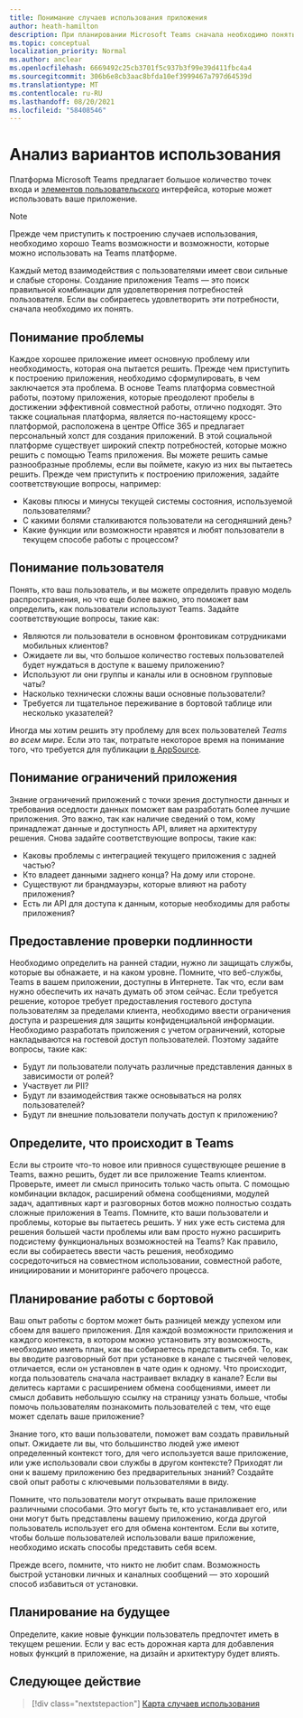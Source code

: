 ```yaml
---
title: Понимание случаев использования приложения
author: heath-hamilton
description: При планировании Microsoft Teams сначала необходимо понять, какие проблемы пытается решить приложение.
ms.topic: conceptual
localization_priority: Normal
ms.author: anclear
ms.openlocfilehash: 6669492c25cb3701f5c937b3f99e39d411fbc4a4
ms.sourcegitcommit: 306b6e8cb3aac8bfda10ef3999467a797d64539d
ms.translationtype: MT
ms.contentlocale: ru-RU
ms.lasthandoff: 08/20/2021
ms.locfileid: "58408546"
---
```

# <a name="understand-your-use-cases"></a>Анализ вариантов использования

Платформа Microsoft Teams предлагает большое количество точек входа и [элементов пользовательского](../../concepts/extensibility-points.md) интерфейса, которые может использовать ваше приложение.
> [!NOTE]
> Прежде чем приступить к построению случаев использования, необходимо хорошо Teams возможности и возможности, которые можно использовать на Teams платформе.

Каждый метод взаимодействия с пользователями имеет свои сильные и слабые стороны. Создание приложения Teams — это поиск правильной комбинации для удовлетворения потребностей пользователя. Если вы собираетесь удовлетворить эти потребности, сначала необходимо их понять.

## <a name="understand-the-problem"></a>Понимание проблемы

Каждое хорошее приложение имеет основную проблему или необходимость, которая она пытается решить. Прежде чем приступить к построению приложения, необходимо сформулировать, в чем заключается эта проблема. В основе Teams платформа совместной работы, поэтому приложения, которые преодолеют пробелы в достижении эффективной совместной работы, отлично подходят. Это также социальная платформа, является по-настоящему кросс-платформой, расположена в центре Office 365 и предлагает персональный холст для создания приложений. В этой социальной платформе существует широкий спектр потребностей, которые можно решить с помощью Teams приложения. Вы можете решить самые разнообразные проблемы, если вы поймете, какую из них вы пытаетесь решить. Прежде чем приступить к построению приложения, задайте соответствующие вопросы, например:

* Каковы плюсы и минусы текущей системы состояния, используемой пользователями?
* С какими болями сталкиваются пользователи на сегодняшний день?
* Какие функции или возможности нравятся и любят пользователи в текущем способе работы с процессом?

## <a name="understand-your-user"></a>Понимание пользователя

Понять, кто ваш пользователь, и вы можете определить правую модель распространения, но что еще более важно, это поможет вам определить, как пользователи используют Teams. Задайте соответствующие вопросы, такие как:

* Являются ли пользователи в основном фронтовикам сотрудниками мобильных клиентов?
* Ожидаете ли вы, что большое количество гостевых пользователей будет нуждаться в доступе к вашему приложению?
* Используют ли они группы и каналы или в основном групповые чаты?
* Насколько технически сложны ваши основные пользователи?
* Требуется ли тщательное переживание в бортовой таблице или несколько указателей?

Иногда мы хотим решить эту проблему для всех пользователей *Teams во всем мире.* Если это так, потратьте некоторое время на понимание того, что требуется для публикации [в AppSource](~/concepts/deploy-and-publish/appsource/prepare/submission-checklist.md).

## <a name="understand-the-limitations-of-the-app"></a>Понимание ограничений приложения

Знание ограничений приложений с точки зрения доступности данных и требования оседлости данных поможет вам разработать более лучшие приложения. Это важно, так как наличие сведений о том, кому принадлежат данные и доступность API, влияет на архитектуру решения. Снова задайте соответствующие вопросы, такие как:

* Каковы проблемы с интеграцией текущего приложения с задней частью?
* Кто владеет данными заднего конца? На дому или стороне.
* Существуют ли брандмауэры, которые влияют на работу приложения?
* Есть ли API для доступа к данным, которые необходимы для работы приложения? 

## <a name="provide-authentication"></a>Предоставление проверки подлинности

Необходимо определить на ранней стадии, нужно ли защищать службы, которые вы обнажаете, и на каком уровне. Помните, что веб-службы, Teams в вашем приложении, доступны в Интернете. Так что, если вам нужно обеспечить их начать думать об этом сейчас. Если требуется решение, которое требует предоставления гостевого доступа пользователям за пределами клиента, необходимо ввести ограничения доступа и разрешения для защиты конфиденциальной информации. Необходимо разработать приложения с учетом ограничений, которые накладываются на гостевой доступ пользователей. Поэтому задайте вопросы, такие как: 

* Будут ли пользователи получать различные представления данных в зависимости от ролей?
* Участвует ли PII?
* Будут ли взаимодействия также основываться на ролях пользователей?
* Будут ли внешние пользователи получать доступ к приложению?

## <a name="decide-what-goes-in-teams"></a>Определите, что происходит в Teams

Если вы строите что-то новое или привнося существующее решение в Teams, важно решить, будет ли все приложение Teams клиентом. Проверьте, имеет ли смысл приносить только часть опыта. С помощью комбинации вкладок, расширений обмена сообщениями, модулей задач, адаптивных карт и разговорных ботов можно полностью создать сложные приложения в Teams.
Помните, кто ваши пользователи и проблемы, которые вы пытаетесь решить. У них уже есть система для решения большей части проблемы или вам просто нужно расширить подсистему функциональных возможностей на Teams? Как правило, если вы собираетесь ввести часть решения, необходимо сосредоточиться на совместном использовании, совместной работе, инициировании и мониторинге рабочего процесса.

## <a name="plan-the-onboarding-experience"></a>Планирование работы с бортовой

Ваш опыт работы с бортом может быть разницей между успехом или сбоем для вашего приложения. Для каждой возможности приложения и каждого контекста, в котором можно установить эту возможность, необходимо иметь план, как вы собираетесь представить себя. То, как вы вводите разговорный бот при установке в канале с тысячей человек, отличается, если он установлен в чате один к одному. Что происходит, когда пользователь сначала настраивает вкладку в канале? Если вы делитесь картами с расширением обмена сообщениями, имеет  ли смысл добавить небольшую ссылку на страницу узнать больше, чтобы помочь пользователям познакомить пользователей с тем, что еще может сделать ваше приложение?

Знание того, кто ваши пользователи, поможет вам создать правильный опыт. Ожидаете ли вы, что большинство людей уже имеют определенный контекст того, для чего используется ваше приложение, или уже использовали свои службы в другом контексте? Приходят ли они к вашему приложению без предварительных знаний? Создайте свой опыт работы с ключевыми пользователями в виду.

Помните, что пользователи могут открывать ваше приложение различными способами. Это могут быть те, кто устанавливает его, или они могут быть представлены вашему приложению, когда другой пользователь использует его для обмена контентом. Если вы хотите, чтобы больше пользователей использовали ваше приложение, необходимо искать способы представить себя всем.

Прежде всего, помните, что никто не любит спам. Возможность быстрой установки личных и каналных сообщений — это хороший способ избавиться от установки.

## <a name="plan-for-the-future"></a>Планирование на будущее

Определите, какие новые функции пользователь предпочтет иметь в текущем решении. Если у вас есть дорожная карта для добавления новых функций в приложение, на дизайн и архитектуру будет влиять.

## <a name="next-step"></a>Следующее действие

> [!div class="nextstepaction"]
> [Карта случаев использования](../../concepts/design/map-use-cases.md)
